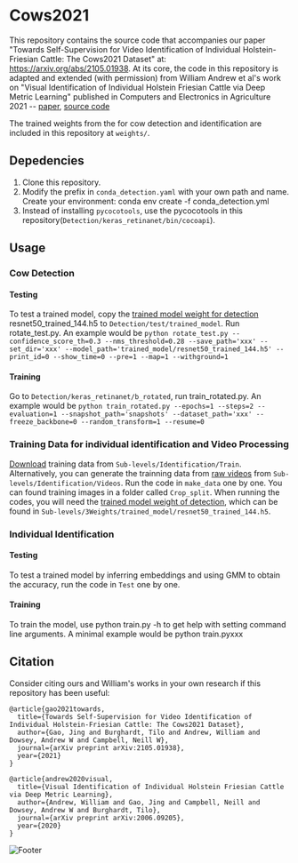 # Cows2021
This repository contains the source code that accompanies our paper "Towards Self-Supervision for Video Identification of Individual Holstein-Friesian Cattle: The Cows2021 Dataset" at: https://arxiv.org/abs/2105.01938. At its core, the code in this repository is adapted and extended (with permission) from William Andrew et al's work on "Visual Identification of Individual Holstein Friesian Cattle via Deep Metric Learning" published in Computers and Electronics in Agriculture 2021 -- [paper](https://arxiv.org/pdf/2006.09205.pdf), [source code](https://github.com/CWOA/MetricLearningIdentification) 

The trained weights from the for cow detection and identification are included in this repository at `weights/`.


## Depedencies
1) Clone this repository.
2) Modify the prefix in `conda_detection.yaml` with your own path and name. Create your environment: conda env create -f conda_detection.yml
3) Instead of installing `pycocotools`, use the pycocotools in this repository(`Detection/keras_retinanet/bin/cocoapi`).

## Usage

### Cow Detection

#### Testing
To test a trained model, copy the [trained model weight for detection](https://data.bris.ac.uk/data/dataset/0096ed43188f439745155da595f13b38) resnet50_trained_144.h5 to `Detection/test/trained_model`. Run rotate_test.py. An example would be `python rotate_test.py --confidence_score_th=0.3 --nms_threshold=0.28 --save_path='xxx' --set_dir='xxx' --model_path='trained_model/resnet50_trained_144.h5' --print_id=0 --show_time=0 --pre=1 --map=1 --withground=1`


#### Training
Go to `Detection/keras_retinanet/b_rotated`, run train_rotated.py. An example would be `python train_rotated.py --epochs=1 --steps=2 --evaluation=1 --snapshot_path='snapshots' --dataset_path='xxx' --freeze_backbone=0 --random_transform=1 --resume=0`

### Training Data for individual identification and Video Processing
[Download](https://data.bris.ac.uk/data/dataset/44ec2bfeda051bf39f8357d237db03af) training data from `Sub-levels/Identification/Train`. Alternatively, you can generate the trainning data from [raw videos](https://data.bris.ac.uk/data/dataset/4vnrca7qw1642qlwxjadp87h7) from `Sub-levels/Identification/Videos`. Run the code in `make_data` one by one. You can found training images in a folder called `Crop_split`. When running the codes, you will need the [trained model weight of detection](https://data.bris.ac.uk/data/dataset/0096ed43188f439745155da595f13b38), which can be found in `Sub-levels/3Weights/trained_model/resnet50_trained_144.h5`. 

### Individual Identification
#### Testing
To test a trained model by inferring embeddings and using GMM to obtain the accuracy, run the code in `Test` one by one.

#### Training
To train the model, use python train.py -h to get help with setting command line arguments. A minimal example would be python train.pyxxx

## Citation

Consider citing ours and William's works in your own research if this repository has been useful:

```
@article{gao2021towards,
  title={Towards Self-Supervision for Video Identification of Individual Holstein-Friesian Cattle: The Cows2021 Dataset},
  author={Gao, Jing and Burghardt, Tilo and Andrew, William and Dowsey, Andrew W and Campbell, Neill W},
  journal={arXiv preprint arXiv:2105.01938},
  year={2021}
}

@article{andrew2020visual,
  title={Visual Identification of Individual Holstein Friesian Cattle via Deep Metric Learning},
  author={Andrew, William and Gao, Jing and Campbell, Neill and Dowsey, Andrew W and Burghardt, Tilo},
  journal={arXiv preprint arXiv:2006.09205},
  year={2020}
}
```

![Footer](https://github.com/Wormgit/Cows2021/tree/main/images/ids.png)
